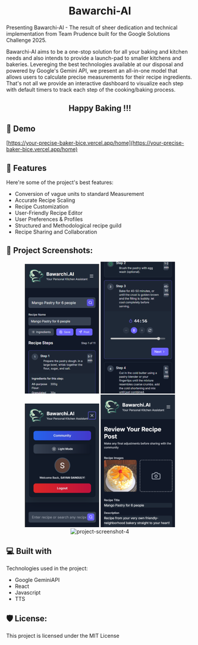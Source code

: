 <h1 align="center" id="title">Bawarchi-AI</h1>

<p id="description">Presenting Bawarchi-AI - The result of sheer dedication and technical implementation from Team Prudence built for the Google Solutions Challenge 2025. 
  
  Bawarchi-AI aims to be a one-stop solution for all your baking and kitchen needs and also intends to provide a launch-pad to smaller kitchens and bakeries. Levereging the best technologies available at our disposal and powered by Google's Gemini API, we present an all-in-one model that allows users to calculate precise measurements for their recipe ingredients. That's not all we provide an interactive dashboard to visualize each step with default timers to track each step of the cooking/baking process. 
  
<h2 align="center" id="title">Happy Baking !!!</h2>

<h2>🚀 Demo</h2>

[https://your-precise-baker-bice.vercel.app/home](https://your-precise-baker-bice.vercel.app/home)

  
  
<h2>🧐 Features</h2>

Here're some of the project's best features:

*   Conversion of vague units to standard Measurement
*   Accurate Recipe Scaling
*   Recipe Customization
*   User-Friendly Recipe Editor
*   User Preferences & Profiles
*   Structured and Methodological recipe guild
*   Recipe Sharing and Collaboration

<h2>📸 Project Screenshots:</h2>

<p align="center">
  <img src="https://github.com/bitWise72/your-precise-baker/blob/main/Screenshot%202025-03-23%20222726.png" alt="project-screenshot-1" width="200"/>
  <img src="https://github.com/bitWise72/your-precise-baker/blob/main/Screenshot%202025-03-23%20222918.png" alt="project-screenshot-2" width="200"/>
  <img src="https://github.com/bitWise72/your-precise-baker/blob/main/Screenshot%202025-03-23%20223027.png" alt="project-screenshot-3" width="200"/>
  <img src="https://github.com/bitWise72/your-precise-baker/blob/main/Screenshot%202025-03-23%20223308.png" alt="project-screenshot-4" width="200"/>
  <img src="[Screenshot 2025-04-06 113020.png](https://github.com/bitWise72/your-precise-baker/blob/main/Screenshot%202025-04-06%20113020.png)" alt="project-screenshot-4" width="200"/>
</p>


<h2>💻 Built with</h2>

Technologies used in the project:

*   Google GeminiAPI
*   React
*   Javascript
*   TTS

<h2>🛡️ License:</h2>

This project is licensed under the MIT License
